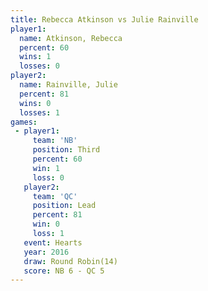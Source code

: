 ```yaml
---
title: Rebecca Atkinson vs Julie Rainville
player1:                 
  name: Atkinson, Rebecca
  percent: 60            
  wins: 1                
  losses: 0              
player2:                 
  name: Rainville, Julie 
  percent: 81            
  wins: 0                
  losses: 1              
games:
 - player1:         
     team: 'NB'     
     position: Third
     percent: 60    
     win: 1         
     loss: 0        
   player2:        
     team: 'QC'    
     position: Lead
     percent: 81   
     win: 0        
     loss: 1       
   event: Hearts        
   year: 2016           
   draw: Round Robin(14)
   score: NB 6 - QC 5   
---
```


